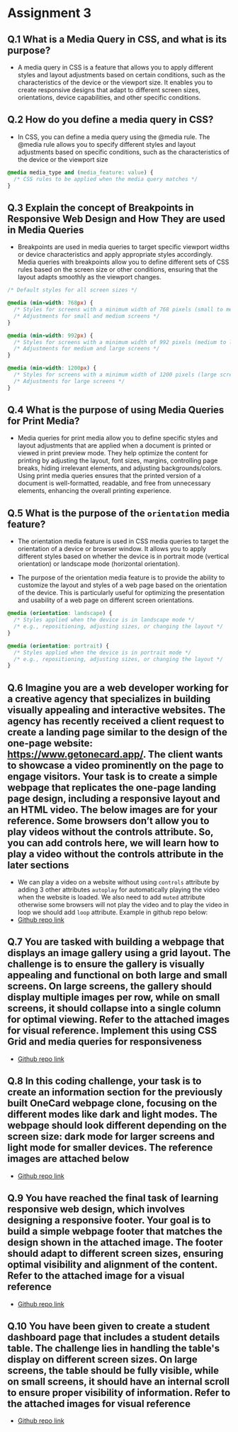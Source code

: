 # Assignment 3

## Q.1 What is a Media Query in CSS, and what is its purpose?

- A media query in CSS is a feature that allows you to apply different styles and layout adjustments based on certain conditions, such as the characteristics of the device or the viewport size. It enables you to create responsive designs that adapt to different screen sizes, orientations, device capabilities, and other specific conditions.

## Q.2 How do you define a media query in CSS?

- In CSS, you can define a media query using the @media rule. The @media rule allows you to specify different styles and layout adjustments based on specific conditions, such as the characteristics of the device or the viewport size

```css
@media media_type and (media_feature: value) {
  /* CSS rules to be applied when the media query matches */
}
```

## Q.3 Explain the concept of Breakpoints in Responsive Web Design and How They are used in Media Queries

- Breakpoints are used in media queries to target specific viewport widths or device characteristics and apply appropriate styles accordingly. Media queries with breakpoints allow you to define different sets of CSS rules based on the screen size or other conditions, ensuring that the layout adapts smoothly as the viewport changes.

```css
/* Default styles for all screen sizes */

@media (min-width: 768px) {
  /* Styles for screens with a minimum width of 768 pixels (small to medium screens) */
  /* Adjustments for small and medium screens */
}

@media (min-width: 992px) {
  /* Styles for screens with a minimum width of 992 pixels (medium to large screens) */
  /* Adjustments for medium and large screens */
}

@media (min-width: 1200px) {
  /* Styles for screens with a minimum width of 1200 pixels (large screens) */
  /* Adjustments for large screens */
}

```

## Q.4 What is the purpose of using Media Queries for Print Media?

- Media queries for print media allow you to define specific styles and layout adjustments that are applied when a document is printed or viewed in print preview mode. They help optimize the content for printing by adjusting the layout, font sizes, margins, controlling page breaks, hiding irrelevant elements, and adjusting backgrounds/colors. Using print media queries ensures that the printed version of a document is well-formatted, readable, and free from unnecessary elements, enhancing the overall printing experience.

## Q.5 What is the purpose of the **`orientation`** media feature?

- The orientation media feature is used in CSS media queries to target the orientation of a device or browser window. It allows you to apply different styles based on whether the device is in portrait mode (vertical orientation) or landscape mode (horizontal orientation).

- The purpose of the orientation media feature is to provide the ability to customize the layout and styles of a web page based on the orientation of the device. This is particularly useful for optimizing the presentation and usability of a web page on different screen orientations.

```css
@media (orientation: landscape) {
  /* Styles applied when the device is in landscape mode */
  /* e.g., repositioning, adjusting sizes, or changing the layout */
}

@media (orientation: portrait) {
  /* Styles applied when the device is in portrait mode */
  /* e.g., repositioning, adjusting sizes, or changing the layout */
}
```

## Q.6 Imagine you are a web developer working for a creative agency that specializes in building visually appealing and interactive websites. The agency has recently received a client request to create a landing page similar to the design of the one-page website: <https://www.getonecard.app/>. The client wants to showcase a video prominently on the page to engage visitors. Your task is to create a simple webpage that replicates the one-page landing page design, including a responsive layout and an HTML video. The below images are for your reference. Some browsers don’t allow you to play videos without the controls attribute. So, you can add controls here, we will learn how to play a video without the controls attribute in the later sections

- We can play a video on a website without using `controls` attribute by adding 3 other attributes `autoplay` for automatically playing the video when the website is loaded. We also need to add `muted` attribute otherwise some browsers will not play the video and to play the video in loop we should add `loop` attribute. Example in github repo below:
- [Github repo link](https://github.com/Steevel/DSA-Assignment-Solutions/tree/master/Web%20Dev%20Assingment%20Solutions/Projects/Assignment%203%20-%20Question%206)

## Q.7 You are tasked with building a webpage that displays an image gallery using a grid layout. The challenge is to ensure the gallery is visually appealing and functional on both large and small screens. On large screens, the gallery should display multiple images per row, while on small screens, it should collapse into a single column for optimal viewing. Refer to the attached images for visual reference. Implement this using CSS Grid and media queries for responsiveness

- [Github repo link](https://github.com/Steevel/DSA-Assignment-Solutions/tree/master/Web%20Dev%20Assingment%20Solutions/Projects/Assignment%203%20-%20Question%207%20-%20Grid)

## Q.8 In this coding challenge, your task is to create an information section for the previously built OneCard webpage clone, focusing on the different modes like dark and light modes. The webpage should look different depending on the screen size: dark mode for larger screens and light mode for smaller devices. The reference images are attached below

- [Github repo link](https://github.com/Steevel/DSA-Assignment-Solutions/tree/master/Web%20Dev%20Assingment%20Solutions/Projects/Assignment%203%20-%20Question%208)

## Q.9 You have reached the final task of learning responsive web design, which involves designing a responsive footer. Your goal is to build a simple webpage footer that matches the design shown in the attached image. The footer should adapt to different screen sizes, ensuring optimal visibility and alignment of the content. Refer to the attached image for a visual reference

- [Github repo link](https://github.com/Steevel/DSA-Assignment-Solutions/tree/master/Web%20Dev%20Assingment%20Solutions/Projects/Assignment%203%20-%20Question%209)

## Q.10 You have been given to create a student dashboard page that includes a student details table. The challenge lies in handling the table's display on different screen sizes. On large screens, the table should be fully visible, while on small screens, it should have an internal scroll to ensure proper visibility of information. Refer to the attached images for visual reference

- [Github repo link](https://github.com/Steevel/DSA-Assignment-Solutions/tree/master/Web%20Dev%20Assingment%20Solutions/Projects/Assignment%203%20-%20Question%2010)
